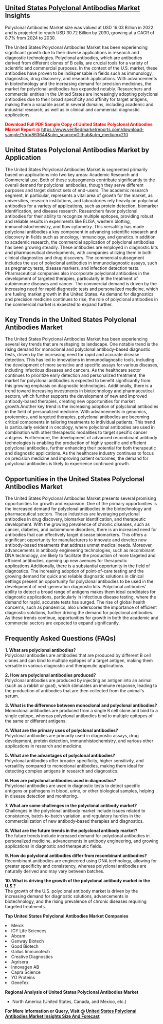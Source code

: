 <h2><a href="https://www.verifiedmarketreports.com/download-sample/?rid=863644&amp;utm_source=Github&amp;utm_medium=210" target="_blank">United States Polyclonal Antibodies Market</a> Insights</h2><p>Polyclonal Antibodies Market size was valued at USD 16.03 Billion in 2022 and is projected to reach USD 30.72 Billion by 2030, growing at a CAGR of 8.7% from 2024 to 2030.</p><p><p>The United States Polyclonal Antibodies Market has been experiencing significant growth due to their diverse applications in research and diagnostic technologies. Polyclonal antibodies, which are antibodies derived from different clones of B cells, are crucial tools for a variety of scientific and commercial purposes. In the context of the U.S. market, these antibodies have proven to be indispensable in fields such as immunology, diagnostics, drug discovery, and research applications. With advancements in biotechnology and the increasing demand for precision medicines, the market for polyclonal antibodies has expanded notably. Researchers and commercial entities in the United States are increasingly adopting polyclonal antibodies due to their broad specificity and affinity for target antigens, making them a valuable asset in several domains, including academic and industrial research, as well as in clinical and commercial diagnostic applications.<p><span class=""><span style="color: #ff0000;"><strong>Download Full PDF Sample Copy of United States Polyclonal Antibodies Market Report</strong> @ </span><a href="https://www.verifiedmarketreports.com/download-sample/?rid=863644&amp;utm_source=Github&amp;utm_medium=210" target="_blank">https://www.verifiedmarketreports.com/download-sample/?rid=863644&amp;utm_source=Github&amp;utm_medium=210</a></span></p></p><h2>United States Polyclonal Antibodies Market by Application</h2><p>The United States Polyclonal Antibodies Market is segmented primarily based on applications into two key areas: Academic Research and Commercial use. Both of these subsegments contribute significantly to the overall demand for polyclonal antibodies, though they serve different purposes and target distinct sets of end-users. The academic research segment, in particular, represents a vital area of growth for the market, as universities, research institutions, and laboratories rely heavily on polyclonal antibodies for a variety of applications, such as protein detection, biomarker identification, and disease research. Researchers favor polyclonal antibodies for their ability to recognize multiple epitopes, providing robust and reliable results in experiments like ELISA, western blotting, immunohistochemistry, and flow cytometry. This versatility has made polyclonal antibodies a key component in advancing scientific research and discovery in fields such as oncology, immunology, and genetics.In addition to academic research, the commercial application of polyclonal antibodies has been growing steadily. These antibodies are employed in diagnostic kits and pharmaceutical developments, with companies utilizing them in both clinical diagnostics and drug discovery. The commercial subsegment includes the use of polyclonal antibodies in immunodiagnostic assays, such as pregnancy tests, disease markers, and infection detection tests. Pharmaceutical companies also incorporate polyclonal antibodies in the development of targeted therapies, particularly in the treatment of autoimmune diseases and cancer. The commercial demand is driven by the increasing need for rapid diagnostic tests and personalized medicine, which are fueling market growth in the United States. As demand for diagnostics and precision medicine continues to rise, the role of polyclonal antibodies in the commercial market is expected to expand further.<h2>Key Trends in the United States Polyclonal Antibodies Market</h2><p>The United States Polyclonal Antibodies Market has been experiencing several key trends that are reshaping its landscape. One notable trend is the rising demand for monoclonal and polyclonal antibody-based diagnostic tests, driven by the increasing need for rapid and accurate disease detection. This has led to innovations in immunodiagnostic tools, including the development of more sensitive and specific assays for various diseases, including infectious diseases and cancers. As the healthcare sector continues to prioritize early detection and personalized treatment, the market for polyclonal antibodies is expected to benefit significantly from this growing emphasis on diagnostic technologies. Additionally, there is a trend toward increasing investments in biotechnology and pharmaceutical sectors, which further supports the development of new and improved antibody-based therapies, creating new opportunities for market growth.Another key trend is the increasing adoption of polyclonal antibodies in the field of personalized medicine. With advancements in genomics, proteomics, and targeted therapies, polyclonal antibodies are becoming critical components in tailoring treatments to individual patients. This trend is particularly evident in oncology, where polyclonal antibodies are used in combination with other therapeutic modalities to target specific cancer antigens. Furthermore, the development of advanced recombinant antibody technologies is enabling the production of highly specific and efficient polyclonal antibodies, further enhancing their potential for both therapeutic and diagnostic applications. As the healthcare industry continues to focus on precision medicine and improving patient outcomes, the demand for polyclonal antibodies is likely to experience continued growth.<h2>Opportunities in the United States Polyclonal Antibodies Market</h2><p>The United States Polyclonal Antibodies Market presents several promising opportunities for growth and expansion. One of the primary opportunities is the increased demand for polyclonal antibodies in the biotechnology and pharmaceutical sectors. These industries are leveraging polyclonal antibodies in drug discovery, biomarker identification, and therapeutic development. With the growing prevalence of chronic diseases, such as cancer, diabetes, and autoimmune disorders, there is an increased need for antibodies that can effectively target disease biomarkers. This offers a significant opportunity for manufacturers to innovate and develop new antibody-based treatments that address unmet medical needs. Moreover, advancements in antibody engineering technologies, such as recombinant DNA technology, are likely to facilitate the production of more targeted and efficient antibodies, opening up new avenues for therapeutic applications.Additionally, there is a substantial opportunity in the field of diagnostics. The increasing adoption of point-of-care testing and the growing demand for quick and reliable diagnostic solutions in clinical settings present an opportunity for polyclonal antibodies to be used in the development of next-generation diagnostic kits. Polyclonal antibodies' ability to detect a broad range of antigens makes them ideal candidates for diagnostic applications, particularly in infectious disease testing, where the demand for rapid, accurate tests has surged. The rise of global health concerns, such as pandemics, also underscores the importance of efficient diagnostic solutions, further driving the demand for polyclonal antibodies. As these trends continue, opportunities for growth in both the academic and commercial sectors are expected to expand significantly.<h2>Frequently Asked Questions (FAQs)</h2><p><strong>1. What are polyclonal antibodies?</strong><br>Polyclonal antibodies are antibodies that are produced by different B cell clones and can bind to multiple epitopes of a target antigen, making them versatile in various diagnostic and therapeutic applications.</p><p><strong>2. How are polyclonal antibodies produced?</strong><br>Polyclonal antibodies are produced by injecting an antigen into an animal (such as a rabbit or goat), which stimulates an immune response, leading to the production of antibodies that are then collected from the animal's serum.</p><p><strong>3. What is the difference between monoclonal and polyclonal antibodies?</strong><br>Monoclonal antibodies are produced from a single B cell clone and bind to a single epitope, whereas polyclonal antibodies bind to multiple epitopes of the same or different antigens.</p><p><strong>4. What are the primary uses of polyclonal antibodies?</strong><br>Polyclonal antibodies are primarily used in diagnostic assays, drug development, protein detection, immunohistochemistry, and various other applications in research and medicine.</p><p><strong>5. What are the advantages of polyclonal antibodies?</strong><br>Polyclonal antibodies offer broader specificity, higher sensitivity, and versatility compared to monoclonal antibodies, making them ideal for detecting complex antigens in research and diagnostics.</p><p><strong>6. How are polyclonal antibodies used in diagnostics?</strong><br>Polyclonal antibodies are used in diagnostic tests to detect specific antigens or pathogens in blood, urine, or other biological samples, helping in disease detection and monitoring.</p><p><strong>7. What are some challenges in the polyclonal antibody market?</strong><br>Challenges in the polyclonal antibody market include issues related to consistency, batch-to-batch variation, and regulatory hurdles in the commercialization of new antibody-based therapies and diagnostics.</p><p><strong>8. What are the future trends in the polyclonal antibody market?</strong><br>The future trends include increased demand for polyclonal antibodies in personalized medicine, advancements in antibody engineering, and growing applications in diagnostic and therapeutic fields.</p><p><strong>9. How do polyclonal antibodies differ from recombinant antibodies?</strong><br>Recombinant antibodies are engineered using DNA technology, allowing for greater specificity and consistency, whereas polyclonal antibodies are naturally derived and may vary between batches.</p><p><strong>10. What is driving the growth of the polyclonal antibody market in the U.S.?</strong><br>The growth of the U.S. polyclonal antibody market is driven by the increasing demand for diagnostic solutions, advancements in biotechnology, and the rising prevalence of chronic diseases requiring targeted treatments.</p></p><p><strong>Top United States Polyclonal Antibodies Market Companies</strong></p><div data-test-id=""><p><li>Merck</li><li> IGY Life Sciences</li><li> Abcam</li><li> Genway Biotech</li><li> Good Biotech</li><li> Gallus Immunotech</li><li> Creative Diagnostics</li><li> Agrisera</li><li> Innovagen AB</li><li> Capra Science</li><li> YO Proteins</li><li> GeneTex</li></p><div><strong>Regional Analysis of&nbsp;United States Polyclonal Antibodies Market</strong></div><ul><li dir="ltr"><p dir="ltr">North America&nbsp;(United States, Canada, and Mexico, etc.)</p></li></ul><p><strong>For More Information or Query, Visit @&nbsp;</strong><strong><a href="https://www.verifiedmarketreports.com/product/polyclonal-antibodies-market/?utm_source=Github&amp;utm_medium=210" target="_blank">United States Polyclonal Antibodies Market Insights Size And Forecast</a></strong></p></div>
